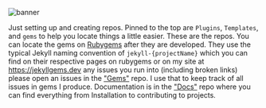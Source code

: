 ![banner](https://user-images.githubusercontent.com/128629424/230615251-f5e2910a-9123-419f-b47b-c59427d74374.png)

Just setting up and creating repos. Pinned to the top are `Plugins`, `Templates`, and `gems` to help you locate things a little easier. These are the repos. You can locate the gems on [Rubygems](https://rubygems.org) after they are developed. They use the typical Jekyll naming convention of `jekyll-{projectName}` which you can find on their respective pages on rubygems or on my site at https://jekyllgems.dev any issues you run into (including broken links) please open an issues in the ["Gems"](https://github.com/jekyllgems/gems) repo. I use that to keep track of all issues in gems I produce. Documentation is in the ["Docs"](https://github.com/jekyllgems/docs) repo where you can find everything from Installation to contributing to projects.
